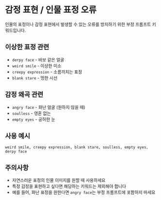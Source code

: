 # 감정 표현 / 인물 표정 오류

인물의 표정이나 감정 표현에서 발생할 수 있는 오류를 방지하기 위한 부정 프롬프트 키워드입니다.

## 이상한 표정 관련
- `derpy face` - 바보 같은 얼굴
- `weird smile` - 이상한 미소
- `creepy expression` - 소름끼치는 표정
- `blank stare` - 멍한 시선

## 감정 왜곡 관련
- `angry face` - 화난 얼굴 (원하지 않을 때)
- `soulless` - 영혼 없는
- `empty eyes` - 공허한 눈

## 사용 예시
```
weird smile, creepy expression, blank stare, soulless, empty eyes, derpy face
```

## 주의사항
- 자연스러운 표정의 인물 이미지를 원할 때 사용하세요
- 특정 감정을 표현하고 싶다면 해당하는 키워드는 제외해야 합니다
- 예를 들어, 화난 표정을 원한다면 `angry face`는 부정 프롬프트에 포함하지 마세요
